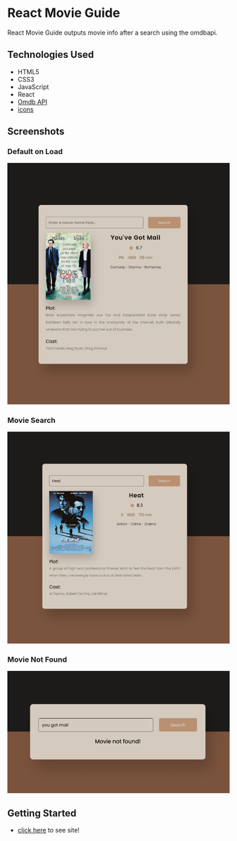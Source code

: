 # React Movie Guide
React Movie Guide outputs movie info after a search using the omdbapi.

## Technologies Used

* HTML5
* CSS3
* JavaScript
* React
* [Omdb API](https://www.omdbapi.com/)
* [icons](hhttps://fontawesome.com/icons)

## Screenshots
### Default on Load
![default view](./imgs/default.png)
### Movie Search
![movie search view](./imgs/movie.png)
### Movie Not Found
![movie not found view](./imgs/not-found.png)

## Getting Started
* [click here]() to see site!